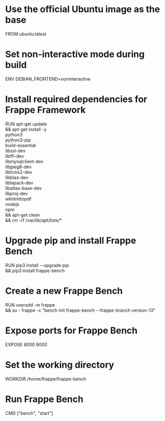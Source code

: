 # Use the official Ubuntu image as the base
FROM ubuntu:latest

# Set non-interactive mode during build
ENV DEBIAN_FRONTEND=noninteractive

# Install required dependencies for Frappe Framework
RUN apt-get update \
    && apt-get install -y \
        python3 \
        python3-pip \
        build-essential \
        libssl-dev \
        libffi-dev \
        libmysqlclient-dev \
        libjpeg8-dev \
        liblcms2-dev \
        libblas-dev \
        liblapack-dev \
        libatlas-base-dev \
        libproj-dev \
        wkhtmltopdf \
        nodejs \
        npm \
    && apt-get clean \
    && rm -rf /var/lib/apt/lists/*

# Upgrade pip and install Frappe Bench
RUN pip3 install --upgrade pip \
    && pip3 install frappe-bench

# Create a new Frappe Bench
RUN useradd -m frappe \
    && su - frappe -c "bench init frappe-bench --frappe-branch version-13"

# Expose ports for Frappe Bench
EXPOSE 8000 9000

# Set the working directory
WORKDIR /home/frappe/frappe-bench

# Run Frappe Bench
CMD ["bench", "start"]
